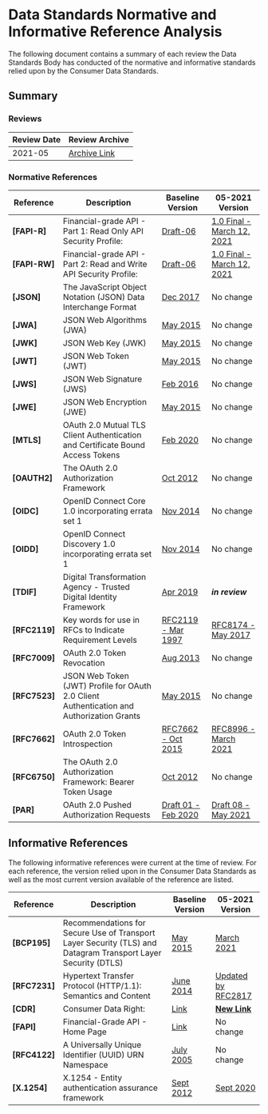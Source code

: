 # Data Standards Normative and Informative Reference Analysis

The following document contains a summary of each review the Data Standards Body has conducted of the normative and informative standards relied upon by the Consumer Data Standards.

## Summary

### Reviews

| Review Date | Review Archive |
| --- | ---- |
| 2021-05 | [Archive Link](2021-05/README.md) |

### Normative References

| **Reference**  | **Description**  | **Baseline Version** | **05-2021 Version** |
| --- | --- | --- | --- |
| <a id="FAPI-R"></a>**[FAPI-R]**    | Financial-grade API - Part 1: Read Only API Security Profile:                                                     |[Draft-06](https://openid.net/specs/openid-financial-api-part-1-ID2.html) | [1.0 Final - March 12, 2021](https://openid.net/specs/openid-financial-api-part-1-1_0.html) |
| <a id="FAPI-RW"></a>**[FAPI-RW]**  | Financial-grade API - Part 2: Read and Write API Security Profile:                                                 |[Draft-06](https://openid.net/specs/openid-financial-api-part-2-ID2.html) | [1.0 Final - March 12, 2021](https://openid.net/specs/openid-financial-api-part-2-1_0.html) |
| <a id="JSON"></a>**[JSON]**        | The JavaScript Object Notation (JSON) Data Interchange Format | [Dec 2017](https://tools.ietf.org/html/rfc8259) | No change |
| <a id="JWA"></a>**[JWA]**          | JSON Web Algorithms (JWA) | [May 2015](https://tools.ietf.org/html/rfc7518) | No change |
| <a id="JWK"></a>**[JWK]**          | JSON Web Key (JWK) | [May 2015](https://tools.ietf.org/html/rfc7517) | No change |
| <a id="JWT"></a>**[JWT]**          | JSON Web Token (JWT) | [May 2015](https://tools.ietf.org/html/rfc7519) | No change |
| <a id="JWS"></a>**[JWS]**          | JSON Web Signature (JWS) | [Feb 2016](https://tools.ietf.org/html/rfc7797) | No change |
| <a id="JWE"></a>**[JWE]**          | JSON Web Encryption (JWE) | [May 2015](https://tools.ietf.org/html/rfc7516) | No change |
| <a id="MTLS"></a>**[MTLS]**        | OAuth 2.0 Mutual TLS Client Authentication and Certificate Bound Access Tokens | [Feb 2020](https://tools.ietf.org/html/rfc8705) | No change |
| <a id="OAUTH2"></a>**[OAUTH2]**    | The OAuth 2.0 Authorization Framework | [Oct 2012](https://tools.ietf.org/html/rfc6749)| No change |
| <a id="OIDC"></a>**[OIDC]**        | OpenID Connect Core 1.0 incorporating errata set 1 | [Nov 2014](http://openid.net/specs/openid-connect-core-1_0.html) | No change |
| <a id="OIDD"></a>**[OIDD]**        | OpenID Connect Discovery 1.0 incorporating errata set 1 | [Nov 2014](http://openid.net/specs/openid-connect-discovery-1_0.html)| No change |
| <a id="TDIF"></a>**[TDIF]**        | Digital Transformation Agency - Trusted Digital Identity Framework | [Apr 2019](https://www.dta.gov.au/our-projects/digital-identity/trusted-digital-identity-framework) | **_in review_** |
| <a id="RFC2119"></a>**[RFC2119]**  | Key words for use in RFCs to Indicate Requirement Levels | [RFC2119 - Mar 1997](https://datatracker.ietf.org/doc/html/rfc2119) | [RFC8174 - May 2017](https://datatracker.ietf.org/doc/html/rfc8174) |
| <a id="RFC7009"></a>**[RFC7009]**  | OAuth 2.0 Token Revocation | [Aug 2013](https://tools.ietf.org/html/rfc7009) | No change |
| <a id="RFC7523"></a>**[RFC7523]**  | JSON Web Token (JWT) Profile for OAuth 2.0 Client Authentication and Authorization Grants | [May 2015](https://tools.ietf.org/html/rfc7523) | No change |
| <a id="RFC7662"></a>**[RFC7662]**  | OAuth 2.0 Token Introspection | [RFC7662 - Oct 2015](https://tools.ietf.org/html/rfc7662) | [RFC8996 - March 2021](https://datatracker.ietf.org/doc/html/rfc8996) |
| <a id="RFC6750"></a>**[RFC6750]**  | The OAuth 2.0 Authorization Framework: Bearer Token Usage | [Oct 2012](https://tools.ietf.org/html/rfc6750) | No change |
| <a id="PAR"></a>**[PAR]**          | OAuth 2.0 Pushed Authorization Requests | [Draft 01 - Feb 2020](https://tools.ietf.org/html/draft-ietf-oauth-par-01) | [Draft 08 - May 2021](https://datatracker.ietf.org/doc/html/draft-ietf-oauth-par-08) |


## Informative References

The following informative references were current at the time of review. For each reference, the version relied upon in the Consumer Data Standards as well as the most current version available of the reference are listed.

| **Reference**  | **Description** | **Baseline Version** | **05-2021 Version** |
|----------------|-----------------|----------------------|---------------------|
| <a id="BCP195"></a>**[BCP195]**   | Recommendations for Secure Use of Transport Layer Security (TLS) and Datagram Transport Layer Security (DTLS) | [May 2015](https://tools.ietf.org/html/bcp195) | [March 2021](https://tools.ietf.org/html/bcp195) |
| <a id="RFC7231"></a>**[RFC7231]**   | Hypertext Transfer Protocol (HTTP/1.1): Semantics and Content | [June 2014](https://tools.ietf.org/html/rfc7231)  | [Updated by RFC2817](https://datatracker.ietf.org/doc/html/rfc2817)|
| <a id="CDR"></a>**[CDR]**      | Consumer Data Right: | [Link](https://www.accc.gov.au/focus-areas/consumer-data-right) | [**New Link**](https://www.cdr.gov.au) |
| <a id="FAPI"></a>**[FAPI]**      | Financial-Grade API - Home Page | [Link](https://openid.net/wg/fapi/) | No change |
| <a id="RFC4122"></a>**[RFC4122]**  | A Universally Unique Identifier (UUID) URN Namespace | [July 2005](https://tools.ietf.org/html/rfc4122) | No change |
| <a id="X.1254"></a>**[X.1254]**   | X.1254 - Entity authentication assurance framework | [Sept 2012](https://www.itu.int/rec/T-REC-X1254-201209-I/en) | [Sept 2020](https://www.itu.int/rec/T-REC-X.1254-202009-I/en)
